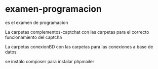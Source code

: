 # examen-programacion
 es el examen de programacion


 La carpetas complementos-captchat con las carpetas para el correcto funcionamiento del captcha


 La carpetas conexionBD con las carpetas para las conexiones a base de datos 

se instalo composer para instalar phpmailer
